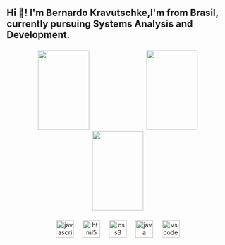 <h2 align="left">Hi 👋! I'm Bernardo Kravutschke,I'm from Brasil, currently pursuing Systems Analysis and Development.</h2>

###

<div align="center">
  <img width="48%" height="180em" src="https://github-readme-stats.vercel.app/api?username=Berkra07&show_icons=true&theme=dracula&include_all_commits=false&count_private=true">
  <img width="48%" height="180em" src="https://github-readme-stats.vercel.app/api/top-langs/?username=Berkra07&theme=dracula&layout=compact"/>
   <img width="48%" height="180em" src=![Berkra07's Streak](https://github-readme-streak-stats.herokuapp.com/?user=Berkra07&theme=dracula&hide_border=true>
</div>

###

<div align="center">
  <img src="https://cdn.jsdelivr.net/gh/devicons/devicon/icons/javascript/javascript-original.svg" height="40" alt="javascript logo"  />
  <img width="12" />
  <img src="https://cdn.jsdelivr.net/gh/devicons/devicon/icons/html5/html5-original.svg" height="40" alt="html5 logo"  />
  <img width="12" />
  <img src="https://cdn.jsdelivr.net/gh/devicons/devicon/icons/css3/css3-original.svg" height="40" alt="css3 logo"  />
  <img width="12" />
  <img src="https://cdn.jsdelivr.net/gh/devicons/devicon/icons/java/java-original.svg" height="40" alt="java logo"  />
  <img width="12" />
  <img src="https://cdn.jsdelivr.net/gh/devicons/devicon/icons/vscode/vscode-original.svg" height="40" alt="vscode logo"  />
</div>

